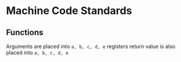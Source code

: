 # Machine Code Standards

## Functions
Arguments are placed into `a, b, c, d, e` registers
return value is also placed into `a, b, c, d, e`
